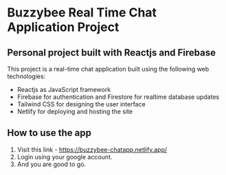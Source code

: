 # Buzzybee Real Time Chat Application Project

## Personal project built with Reactjs and Firebase

This project is a real-time chat application built using the following web technologies: 

* Reactjs as JavaScript framework
* Firebase for authentication and Firestore for realtime database updates
* Tailwind CSS for designing the user interface
* Netlify for deploying and hosting the site

## How to use the app
1. Visit this link - https://buzzybee-chatapp.netlify.app/
2. Login using your google account.
3. And you are good to go.
